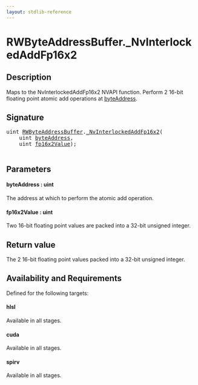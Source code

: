 ```yaml
---
layout: stdlib-reference
---
```


# RWByteAddressBuffer\.\_NvInterlockedAddFp16x2

## Description



Maps to the <span class='code'>NvInterlockedAddFp16x2</span> NVAPI function.
Perform 2 16-bit floating point atomic add operations at <span class='code'><a href="0nvinterlockedaddfp16x2-013eh.md#decl-byteAddress" class="code_param">byteAddress</a></span>.

## Signature 

<pre>
<span class="code_keyword">uint</span> <a href="index.md" class="code_type">RWByteAddressBuffer</a>.<a href="0nvinterlockedaddfp16x2-013eh.md">_NvInterlockedAddFp16x2</a>(
    <span class="code_keyword">uint</span> <a href="0nvinterlockedaddfp16x2-013eh.md#decl-byteAddress" class="code_param">byteAddress</a>,
    <span class="code_keyword">uint</span> <a href="0nvinterlockedaddfp16x2-013eh.md#decl-fp16x2Value" class="code_param">fp16x2Value</a>);

</pre>

## Parameters

####  <a id="decl-byteAddress"></a>byteAddress  : uint
The address at which to perform the atomic add operation.

####  <a id="decl-fp16x2Value"></a>fp16x2Value  : uint
Two 16-bit floating point values are packed into a 32-bit unsigned integer.


## Return value
The 2 16-bit floating point values packed into a 32-bit unsigned integer.


## Availability and Requirements

Defined for the following targets:

#### hlsl
Available in all stages.

#### cuda
Available in all stages.

#### spirv
Available in all stages.




<script>
// Fix .md links to .html when on ReadTheDocs
if (window.location.hostname.includes('readthedocs') || 
    window.location.hostname.includes('rtfd.io')) {
  document.addEventListener('DOMContentLoaded', function() {
    const links = document.querySelectorAll('a');
    links.forEach(link => {
      if (link.getAttribute('href') && link.getAttribute('href').endsWith('.md')) {
        link.href = link.href.replace(/\.md($|#|\?)/, '.html$1');
      }
    });
  });
}
</script>

